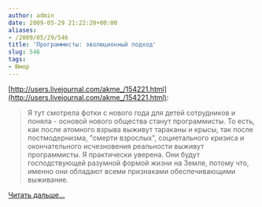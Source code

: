 ```yaml
---
author: admin
date: 2009-05-29 21:22:20+00:00
aliases:
- /2009/05/29/546
title: 'Программисты: эволюционный подход'
slug: 546
tags:
- Юмор
---
```


[http://users.livejournal.com/akme_/154221.html](http://users.livejournal.com/akme_/154221.html):

> Я тут смотрела фотки с нового года для детей сотрудников и поняла - основой нового общества станут программисты. То есть, как после атомного взрыва выживут тараканы и крысы, так после постмодернизма, "смерти взрослых", социетального кризиса и окончательного исчезновения реальности выживут программисты. Я практически уверена. Они будут господствующей разумной формой жизни на Земле, потому что, именно они обладают всеми признаками обеспечивающими выживание.

[Читать дальше...](http://users.livejournal.com/akme_/154221.html)
